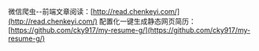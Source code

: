 微信爬虫--前端文章阅读：[http://read.chenkeyi.com/](http://read.chenkeyi.com/)
配置化一键生成静态网页简历：[https://github.com/cky917/my-resume-g/](https://github.com/cky917/my-resume-g/)
